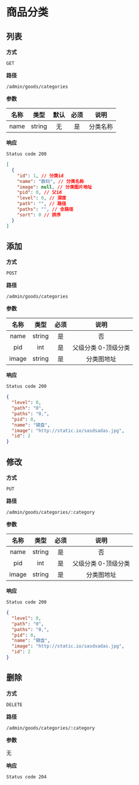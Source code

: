 # 商品分类

## 列表

**方式**

`GET`

**路径**

`/admin/goods/categories`

**参数**

| 名称 |  类型  | 默认 | 必须 |   说明   |
| :--: | :----: | :--: | :--: | :------: |
| name | string |  无  |  是  | 分类名称 |

**响应**

`Status code 200`

```json
[
  {
    "id": 1, // 分类id
    "name": "数码", // 分类名称
    "image": null, // 分类图片地址
    "pid": 0, // 父id
    "level": 0, // 深度
    "path": "", // 路径
    "paths": "", // 全路径
    "sort": 0 // 排序
  }
]
```

## 添加

**方式**

`POST`

**路径**

`/admin/goods/categories`

**参数**

| 名称  |  类型  | 必须 |        说明         |
| :---: | :----: | :--: | :-----------------: |
| name  | string |  是  |         否          | 分类名称 |
|  pid  |  int   |  是  | 父级分类 0-顶级分类 |
| image | string |  是  |     分类图地址      |

**响应**

`Status code 200`

```json
{
  "level": 0,
  "path": "0",
  "paths": "0,",
  "pid": 0,
  "name": "键盘",
  "image": "http://static.io/sasdsadas.jpg",
  "id": 2
}
```

## 修改

**方式**

`PUT`

**路径**

`/admin/goods/categories/:category`

**参数**

| 名称  |  类型  | 必须 |        说明         |
| :---: | :----: | :--: | :-----------------: |
| name  | string |  是  |         否          | 分类名称 |
|  pid  |  int   |  是  | 父级分类 0-顶级分类 |
| image | string |  是  |     分类图地址      |

**响应**

`Status code 200`

```json
{
  "level": 0,
  "path": "0",
  "paths": "0,",
  "pid": 0,
  "name": "键盘",
  "image": "http://static.io/sasdsadas.jpg",
  "id": 2
}
```

## 删除

**方式**

`DELETE`

**路径**

`/admin/goods/categories/:category`

**参数**

无

**响应**

`Status code 204`
